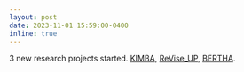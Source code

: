 ```yaml
---
layout: post
date: 2023-11-01 15:59:00-0400
inline: true
---
```


3 new research projects started. <a href="https://av.dfki.de/2023/11/kick-off-treffen-des-kimba-forschungsvorhabens-kick-off-meeting-of-the-kimba-research-project/"> KIMBA</a>, <a href="https://av.dfki.de/2023/10/13740/"> ReVise_UP</a>, <a href="https://av.dfki.de/2023/12/eu-project-bertha-starts-with-participation-of-dfki-av-and-asr-departments/"> BERTHA</a>.
